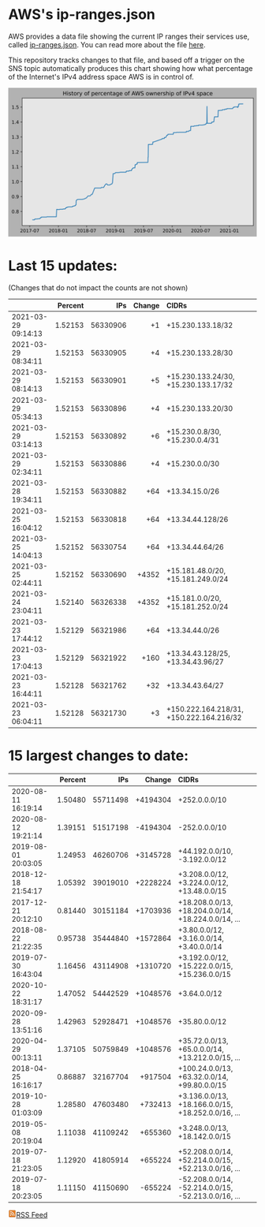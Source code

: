 # AWS's ip-ranges.json

AWS provides a data file showing the current IP ranges their
services use, called [ip-ranges.json](https://ip-ranges.amazonaws.com/ip-ranges.json).  You 
can read more about the file [here](https://docs.aws.amazon.com/general/latest/gr/aws-ip-ranges.html).

This repository tracks changes to that file, and based off a trigger on the SNS topic 
automatically produces this chart showing how what percentage of the Internet's IPv4 
address space AWS is in control of.

![History of AWS](history_count.svg)

# Last 15 updates:

(Changes that do not impact the counts are not shown)

| | Percent | IPs | Change | CIDRs |
| :--- | ---: | ---: | ---: | :--- |
| 2021-03-29 09:14:13 | 1.52153 | 56330906 | +1 | +15.230.133.18/32 |
| 2021-03-29 08:34:11 | 1.52153 | 56330905 | +4 | +15.230.133.28/30 |
| 2021-03-29 08:14:13 | 1.52153 | 56330901 | +5 | +15.230.133.24/30, +15.230.133.17/32 |
| 2021-03-29 05:34:13 | 1.52153 | 56330896 | +4 | +15.230.133.20/30 |
| 2021-03-29 03:14:13 | 1.52153 | 56330892 | +6 | +15.230.0.8/30, +15.230.0.4/31 |
| 2021-03-29 02:34:11 | 1.52153 | 56330886 | +4 | +15.230.0.0/30 |
| 2021-03-28 19:34:11 | 1.52153 | 56330882 | +64 | +13.34.15.0/26 |
| 2021-03-25 16:04:12 | 1.52153 | 56330818 | +64 | +13.34.44.128/26 |
| 2021-03-25 14:04:13 | 1.52152 | 56330754 | +64 | +13.34.44.64/26 |
| 2021-03-25 02:44:11 | 1.52152 | 56330690 | +4352 | +15.181.48.0/20, +15.181.249.0/24 |
| 2021-03-24 23:04:11 | 1.52140 | 56326338 | +4352 | +15.181.0.0/20, +15.181.252.0/24 |
| 2021-03-23 17:44:12 | 1.52129 | 56321986 | +64 | +13.34.44.0/26 |
| 2021-03-23 17:04:13 | 1.52129 | 56321922 | +160 | +13.34.43.128/25, +13.34.43.96/27 |
| 2021-03-23 16:44:11 | 1.52128 | 56321762 | +32 | +13.34.43.64/27 |
| 2021-03-23 06:04:11 | 1.52128 | 56321730 | +3 | +150.222.164.218/31, +150.222.164.216/32 |


# 15 largest changes to date:

| | Percent | IPs | Change | CIDRs |
| :--- | ---: | ---: | ---: | :--- |
| 2020-08-11 16:19:14 | 1.50480 | 55711498 | +4194304 | +252.0.0.0/10 |
| 2020-08-12 19:21:14 | 1.39151 | 51517198 | -4194304 | -252.0.0.0/10 |
| 2019-08-01 20:03:05 | 1.24953 | 46260706 | +3145728 | +44.192.0.0/10, -3.192.0.0/12 |
| 2018-12-18 21:54:17 | 1.05392 | 39019010 | +2228224 | +3.208.0.0/12, +3.224.0.0/12, +13.48.0.0/15 |
| 2017-12-21 20:12:10 | 0.81440 | 30151184 | +1703936 | +18.208.0.0/13, +18.204.0.0/14, +18.224.0.0/14, ... |
| 2018-08-22 21:22:35 | 0.95738 | 35444840 | +1572864 | +3.80.0.0/12, +3.16.0.0/14, +3.40.0.0/14 |
| 2019-07-30 16:43:04 | 1.16456 | 43114908 | +1310720 | +3.192.0.0/12, +15.222.0.0/15, +15.236.0.0/15 |
| 2020-10-22 18:31:17 | 1.47052 | 54442529 | +1048576 | +3.64.0.0/12 |
| 2020-09-28 13:51:16 | 1.42963 | 52928471 | +1048576 | +35.80.0.0/12 |
| 2020-04-29 00:13:11 | 1.37105 | 50759849 | +1048576 | +35.72.0.0/13, +65.0.0.0/14, +13.212.0.0/15, ... |
| 2018-04-25 16:16:17 | 0.86887 | 32167704 | +917504 | +100.24.0.0/13, +63.32.0.0/14, +99.80.0.0/15 |
| 2019-10-28 01:03:09 | 1.28580 | 47603480 | +732413 | +3.136.0.0/13, +18.166.0.0/15, +18.252.0.0/16, ... |
| 2019-05-08 20:19:04 | 1.11038 | 41109242 | +655360 | +3.248.0.0/13, +18.142.0.0/15 |
| 2019-07-18 21:23:05 | 1.12920 | 41805914 | +655224 | +52.208.0.0/14, +52.214.0.0/15, +52.213.0.0/16, ... |
| 2019-07-18 20:23:05 | 1.11150 | 41150690 | -655224 | -52.208.0.0/14, -52.214.0.0/15, -52.213.0.0/16, ... |


[![RSS Icon](rss-icon.png)RSS Feed](https://raw.githubusercontent.com/seligman/aws-ip-ranges/master/rss.xml)
